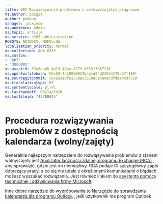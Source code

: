 ```yaml
---
title: 607 Rozwiązywanie problemów z wolnym/zajętym programem
ms.author: pdigia
author: pebaum
manager: jackiesm
ms.audience: Admin
ms.topic: article
ms.service: o365-administration
ROBOTS: NOINDEX, NOFOLLOW
localization_priority: Normal
ms.collection: Adm_O365
ms.custom:
- "607"
- "3800005"
ms.assetid: 69e8da45-4d29-48ea-8279-d35313367216
ms.openlocfilehash: 69a89f4a18008024bae1d24d23933276c57f189f
ms.sourcegitcommit: c6692ce0fa1358ec3529e59ca0ecdfdea4cdc759
ms.translationtype: MT
ms.contentlocale: pl-PL
ms.lasthandoff: 09/14/2020
ms.locfileid: "47708045"
---
```

# <a name="troubleshooting-steps-for-calendar-availability-freebusy"></a>Procedura rozwiązywania problemów z dostępnością kalendarza (wolny/zajęty)

Generalnie najlepszym narzędziem do rozwiązywania problemów z stanem wolny/zajęty jest [Analizator łączności zdalnej programu Exchange (RCA)](https://testconnectivity.microsoft.com/Default.aspx?testId=freeBusy) , aby sprawdzić, gdzie jest on niemożliwy. RCA podaje Ci szczegółowy zapis dotyczący pracy, a co się nie udało z określonymi komunikatami o błędach, możesz wyszukać rozwiązania. Jest również linkiem do [asystenta pomocy technicznej i odzyskiwania firmy Microsoft](https://diagnostics.office.com/).

Inne dobre narzędzie do wypróbowania to [Narzędzie do sprawdzania kalendarza dla programu Outlook](https://www.microsoft.com/download/details.aspx?id=28786) , jeśli użytkownik ma program Outlook.
